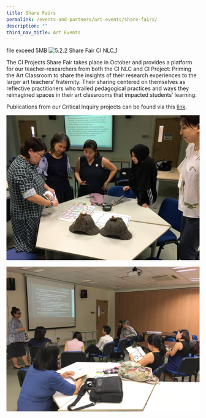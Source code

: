 ```yaml
---
title: Share Fairs
permalink: /events-and-partners/art-events/share-fairs/
description: ""
third_nav_title: Art Events
---
```

file exceed 5MB
![5.2.2 Share Fair CI NLC_1](/images/5-2-2-share-fair-ci-nlc_1.jpg)

The CI Projects Share Fair takes place in October and provides a platform for our teacher-researchers from both the CI NLC and CI Project: Priming the Art Classroom to share the insights of their research experiences to the larger art teachers’ fraternity. Their sharing centered on themselves as reflective practitioners who trailed pedagogical practices and ways they reimagined spaces in their art classrooms that impacted students’ learning.  

Publications from our Critical Inquiry projects can be found via this [link](https://view.joomag.com/critical-inquiry-in-art-education-ii/M0379999001561340476).


![5.2.2 Share Fair CI NLC_2](/images/5-2-2-share-fair-ci-nlc_2.jpg)

![5.2.2 Share Fair CI NLC_3](/images/5-2-2-share-fair-ci-nlc_3.jpg)